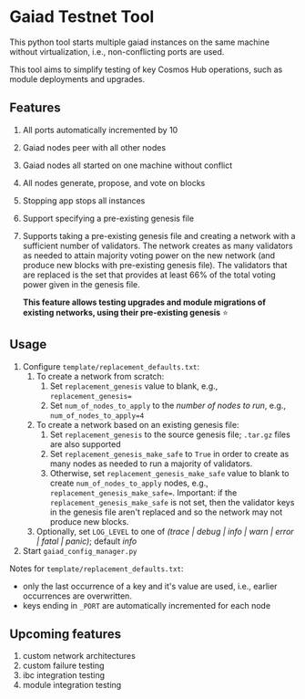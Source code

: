 # Gaiad Testnet Tool

This python tool starts multiple gaiad instances on the same machine without virtualization, i.e., non-conflicting ports are used.

This tool aims to simplify testing of key Cosmos Hub operations, such as module deployments and upgrades.

## Features

1. All ports automatically incremented by 10
1. Gaiad nodes peer with all other nodes
1. Gaiad nodes all started on one machine without conflict
1. All nodes generate, propose, and vote on blocks
1. Stopping app stops all instances
1. Support specifying a pre-existing genesis file
1. Supports taking a pre-existing genesis file and creating a network with a sufficient number of validators. The network
   creates as many validators as needed to attain majority voting power on the new network (and produce new blocks with pre-existing genesis file).
   The validators that are replaced is the set that provides at least 66% of the total voting power given in the genesis file.
   
   **This feature allows testing upgrades and module migrations of existing networks, using their pre-existing genesis** :star:


## Usage

1. Configure `template/replacement_defaults.txt`:
   1. To create a network from scratch:
      1. Set `replacement_genesis` value to blank, e.g., `replacement_genesis=`
      1. Set `num_of_nodes_to_apply` to the _number of nodes to run_, e.g., `num_of_nodes_to_apply=4`
   1. To create a network based on an existing genesis file:
      1. Set `replacement_genesis` to the source genesis file; `.tar.gz` files are also supported
      1. Set `replacement_genesis_make_safe` to `True` in order to create as many nodes as needed to run a majority of validators. 
      1. Otherwise, set `replacement_genesis_make_safe` value to blank to create `num_of_nodes_to_apply` nodes, e.g., `replacement_genesis_make_safe=`. 
         Important: if the `replacement_genesis_make_safe` is not set, then the validator keys in the genesis file aren't replaced and so the network may not produce new blocks.
   1. Optionally, set `LOG_LEVEL` to one of _(trace | debug | info | warn | error | fatal | panic)_; default _info_
1. Start  `gaiad_config_manager.py`

Notes for `template/replacement_defaults.txt`: 
- only the last occurrence of a key and it's value are used, i.e., earlier occurrences are overwritten.
- keys ending in `_PORT` are automatically incremented for each node

## Upcoming features

1. custom network architectures
1. custom failure testing
1. ibc integration testing
1. module integration testing
